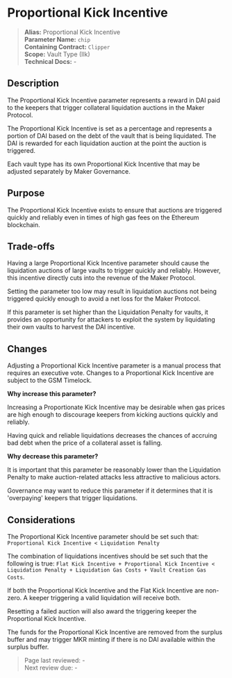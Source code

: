 # Proportional Kick Incentive

>**Alias:** Proportional Kick Incentive  
>**Parameter Name:** `chip`  
>**Containing Contract:** `Clipper`  
>**Scope:** Vault Type (Ilk)  
>**Technical Docs:** -  

## Description

The Proportional Kick Incentive parameter represents a reward in DAI paid to the keepers that trigger collateral liquidation auctions in the Maker Protocol.

The Proportional Kick Incentive is set as a percentage and represents a portion of DAI based on the debt of the vault that is being liquidated. The DAI is rewarded for each liquidation auction at the point the auction is triggered.

Each vault type has its own Proportional Kick Incentive that may be adjusted separately by Maker Governance.

## Purpose

The Proportional Kick Incentive exists to ensure that auctions are triggered quickly and reliably even in times of high gas fees on the Ethereum blockchain.

## Trade-offs

Having a large Proportional Kick Incentive parameter should cause the liquidation auctions of large vaults to trigger quickly and reliably. However, this incentive directly cuts into the revenue of the Maker Protocol.

Setting the parameter too low may result in liquidation auctions not being triggered quickly enough to avoid a net loss for the Maker Protocol.

If this parameter is set higher than the Liquidation Penalty for vaults, it provides an opportunity for attackers to exploit the system by liquidating their own vaults to harvest the DAI incentive.

## Changes

Adjusting a Proportional Kick Incentive parameter is a manual process that requires an executive vote. Changes to a Proportional Kick Incentive are subject to the GSM Timelock.

**Why increase this parameter?**

Increasing a Proportionate Kick Incentive may be desirable when gas prices are high enough to discourage keepers from kicking auctions quickly and reliably.

Having quick and reliable liquidations decreases the chances of accruing bad debt when the price of a collateral asset is falling.

**Why decrease this parameter?**

It is important that this parameter be reasonably lower than the Liquidation Penalty to make auction-related attacks less attractive to malicious actors.

Governance may want to reduce this parameter if it determines that it is 'overpaying' keepers that trigger liquidations.

## Considerations

The Proportional Kick Incentive parameter should be set such that: `Proportional Kick Incentive < Liquidation Penalty`

The combination of liquidations incentives should be set such that the following is true: `Flat Kick Incentive + Proportional Kick Incentive < Liquidation Penalty + Liquidation Gas Costs + Vault Creation Gas Costs`.

If both the Proportional Kick Incentive and the Flat Kick Incentive are non-zero. A keeper triggering a valid liquidation will receive both.

Resetting a failed auction will also award the triggering keeper the Proportional Kick Incentive.

The funds for the Proportional Kick Incentive are removed from the surplus buffer and may trigger MKR minting if there is no DAI available within the surplus buffer.

>Page last reviewed: -  
>Next review due: -  

